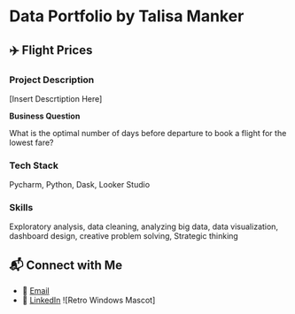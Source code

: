 # Data Portfolio by Talisa Manker

## ✈️ Flight Prices
### Project Description
[Insert Descrtiption Here]

**Business Question**

What is the optimal number of days before departure to book a flight for the lowest fare?

### Tech Stack 
Pycharm, Python, Dask, Looker Studio 

### Skills
Exploratory analysis, data cleaning, analyzing big data, data visualization, dashboard design, creative problem solving, Strategic thinking 


## 📬 Connect with Me
- 📧 [Email](mailto:talisamanker@gmail.com)
- 🔗 [LinkedIn](https://www.linkedin.com/in/talisamanker/)
![Retro Windows Mascot]
